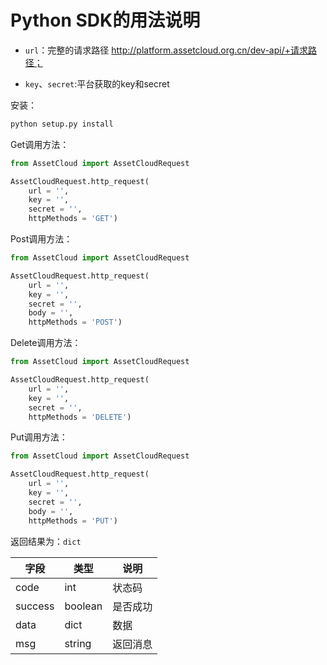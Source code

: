 # Python SDK的用法说明

- ```url```：完整的请求路径 http://platform.assetcloud.org.cn/dev-api/+请求路径；

- ```key```、```secret```:平台获取的key和secret

安装：

```python
python setup.py install
```

Get调用方法：

```python
from AssetCloud import AssetCloudRequest

AssetCloudRequest.http_request(
    url = '',
    key = '', 
    secret = '', 
    httpMethods = 'GET')
```

Post调用方法：
```python
from AssetCloud import AssetCloudRequest

AssetCloudRequest.http_request(
    url = '',
    key = '', 
    secret = '', 
    body = '', 
    httpMethods = 'POST')
```

Delete调用方法：

```python
from AssetCloud import AssetCloudRequest

AssetCloudRequest.http_request(
    url = '',
    key = '', 
    secret = '', 
    httpMethods = 'DELETE')
```

Put调用方法：
```python
from AssetCloud import AssetCloudRequest

AssetCloudRequest.http_request(
    url = '',
    key = '', 
    secret = '', 
    body = '', 
    httpMethods = 'PUT')
```
返回结果为：```dict```

| 字段    | 类型    | 说明     |
| ------- | ------- | -------- |
| code    | int     | 状态码   |
| success | boolean | 是否成功 |
| data    | dict    | 数据   |
| msg     | string  | 返回消息 |